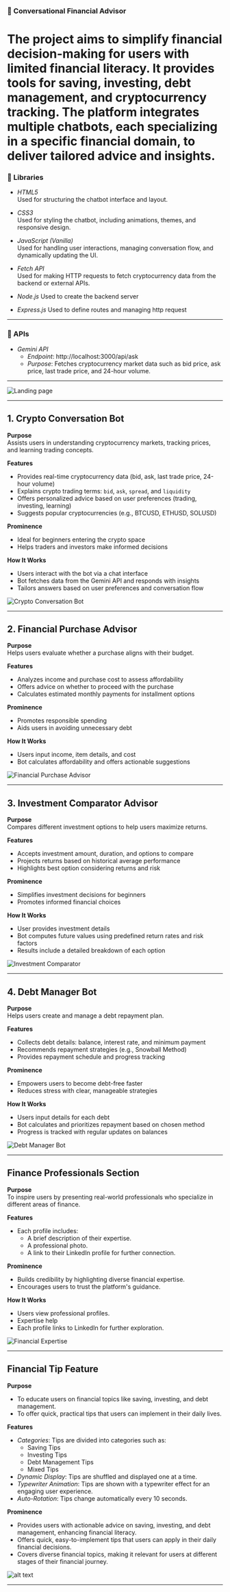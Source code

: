 ### 🤖 Conversational Financial Advisor

# The project aims to simplify financial decision-making for users with limited financial literacy. It provides tools for saving, investing, debt management, and cryptocurrency tracking. The platform integrates multiple chatbots, each specializing in a specific financial domain, to deliver tailored advice and insights. 

### 🔧 Libraries

- *HTML5*  
  Used for structuring the chatbot interface and layout.

- *CSS3*  
  Used for styling the chatbot, including animations, themes, and responsive design.

- *JavaScript (Vanilla)*  
  Used for handling user interactions, managing conversation flow, and dynamically updating the UI.

- *Fetch API*  
  Used for making HTTP requests to fetch cryptocurrency data from the backend or external APIs.

- *Node.js* 
  Used to create the backend server

- *Express.js*
  Used to define routes and managing http request 

---

### 🔌 APIs

- *Gemini API*  
  - *Endpoint*: http://localhost:3000/api/ask  
  - *Purpose*: Fetches cryptocurrency market data such as bid price, ask price, last trade price, and 24-hour volume.

---

![Landing page](https://media-hosting.imagekit.io/a4be8b6193d14726/image-5.png?Expires=1839224642&Key-Pair-Id=K2ZIVPTIP2VGHC&Signature=pKWW2R84-uhF8RXV5atdKxtmfaZ4Ij0Un1bABH~3PRvk0vf8KHR6W6WgZqlFGAAExSeuAoMmw~eJ9aMVuJ0CZEQe6RJACY0i83ZOwqdR4Us9XoMzmDsulWvGuirthyr8qkuaPDzoV7ilY7fx-~tegD4ClRW1pEBXG49huNBH-FBFxApbHlKjG24P4BWXYnbtGP0T0i5LiD~LqVBL4Wvi5xyLRdI-r~Wmgd28U-Ae7PLc2zjXSM2r-hszDCra40VxOvpgftFpdyDxEl1nugIfEbp5qWlJ136THuN0afbQmk20s6t3PqqUboADMcTBpxp71CnRaqEn30FMWVNzNDnDqA__)

---
## 1. Crypto Conversation Bot

**Purpose**  
Assists users in understanding cryptocurrency markets, tracking prices, and learning trading concepts.

**Features**
- Provides real-time cryptocurrency data (bid, ask, last trade price, 24-hour volume)
- Explains crypto trading terms: `bid`, `ask`, `spread`, and `liquidity`
- Offers personalized advice based on user preferences (trading, investing, learning)
- Suggests popular cryptocurrencies (e.g., BTCUSD, ETHUSD, SOLUSD)

**Prominence**
- Ideal for beginners entering the crypto space
- Helps traders and investors make informed decisions

**How It Works**
- Users interact with the bot via a chat interface
- Bot fetches data from the Gemini API and responds with insights
- Tailors answers based on user preferences and conversation flow

![Crypto Conversation Bot](image-3.png)

---

## 2. Financial Purchase Advisor

**Purpose**  
Helps users evaluate whether a purchase aligns with their budget.

**Features**
- Analyzes income and purchase cost to assess affordability
- Offers advice on whether to proceed with the purchase
- Calculates estimated monthly payments for installment options

**Prominence**
- Promotes responsible spending
- Aids users in avoiding unnecessary debt

**How It Works**
- Users input income, item details, and cost
- Bot calculates affordability and offers actionable suggestions

![Financial Purchase Advisor](image-4.png)

---

## 3. Investment Comparator Advisor

**Purpose**  
Compares different investment options to help users maximize returns.

**Features**
- Accepts investment amount, duration, and options to compare
- Projects returns based on historical average performance
- Highlights best option considering returns and risk

**Prominence**
- Simplifies investment decisions for beginners
- Promotes informed financial choices

**How It Works**
- User provides investment details
- Bot computes future values using predefined return rates and risk factors
- Results include a detailed breakdown of each option

![Investment Comparator](image-1.png)

---

## 4. Debt Manager Bot

**Purpose**  
Helps users create and manage a debt repayment plan.

**Features**
- Collects debt details: balance, interest rate, and minimum payment
- Recommends repayment strategies (e.g., Snowball Method)
- Provides repayment schedule and progress tracking

**Prominence**
- Empowers users to become debt-free faster
- Reduces stress with clear, manageable strategies

**How It Works**
- Users input details for each debt
- Bot calculates and prioritizes repayment based on chosen method
- Progress is tracked with regular updates on balances

![Debt Manager Bot](image.png)

---

## Finance Professionals Section

**Purpose**  
To inspire users by presenting real-world professionals who specialize in different areas of finance.

**Features**
- Each profile includes:
  - A brief description of their expertise.
  - A professional photo.
  - A link to their LinkedIn profile for further connection.

**Prominence**
- Builds credibility by highlighting diverse financial expertise.
- Encourages users to trust the platform's guidance.

**How It Works**
- Users view professional profiles.
- Expertise help
- Each profile links to LinkedIn for further exploration.

![Financial Expertise](image-6.png)

---

## Financial Tip Feature

**Purpose**  
- To educate users on financial topics like saving, investing, and debt management.
- To offer quick, practical tips that users can implement in their daily lives.

**Features**
- *Categories*: Tips are divided into categories such as:
  - Saving Tips
  - Investing Tips
  - Debt Management Tips
  - Mixed Tips
- *Dynamic Display*: Tips are shuffled and displayed one at a time.
- *Typewriter Animation*: Tips are shown with a typewriter effect for an engaging user experience.
- *Auto-Rotation*: Tips change automatically every 10 seconds.

**Prominence**
- Provides users with actionable advice on saving, investing, and debt management, enhancing financial literacy.
- Offers quick, easy-to-implement tips that users can apply in their daily financial decisions.
- Covers diverse financial topics, making it relevant for users at different stages of their financial journey.

![alt text](image-7.png)

---
